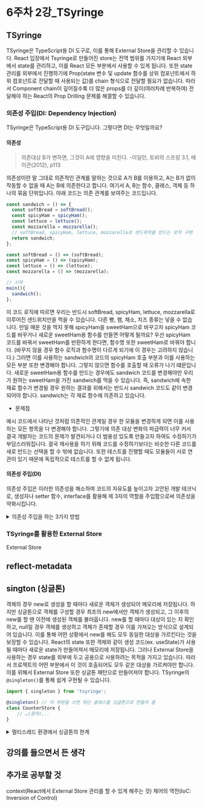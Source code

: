 # 6주차 2강_TSyringe

## TSyringe

TSyringe은 TypeScript용 DI 도구로, 이를 통해 External Store을 관리할 수 있습니다. React 입장에서 Tsyringe로 만들어진 store는 전역 범위를 가지기에 React 외부에서 state를 관리하고, 이를 React 모든 부분에서 사용할 수 있게 됩니다. 또한 state 관리를 외부에서 진행하기에 Prop(state 변수 및 update 함수를 상위 컴포넌트에서 하위 컴포넌트로 전달할 때 사용되는 값)를 chain 형식으로 전달할 필요가 없습니다. 따라서 Component chain이 깊어질수록 더 많은 props를 더 깊이(여러차례 반복하여) 전달해야 하는 React의 Prop Drilling 문제를 해결할 수 있습니다.

### 의존성 주입(DI: Dependency Injection)

TSyringe은 TypeScript용 DI 도구입니다. 그렇다면 DI는 무엇일까요?

#### 의존성

> 의존대상 B가 변하면, 그것이 A에 영향을 미친다. -이일민, 토비의 스프링 3.1, 에이콘(2012), p113

의존성이란 말 그대로 의존적인 관계를 말하는 것으로 A가 B를 이용하고, A는 B가 없이 작동할 수 없을 때 A는 B에 의존한다고 합니다. 여기서 A, B는 함수, 클래스, 객체 등 하나의 묶음 단위입니다. 아래 코드는 의존 관계를 보여주는 코드입니다.

```jsx
const sandwich = () => {
  const softBread = softBread();
  const spicyHam = spicyHam();
  const lettuce = lettuce();
  const mozzarella = mozzarella();
  // softBread, spicyHam, lettuce, mozzarella로 샌드위치를 만드는 로직 구현
  return sandwich;
};

const softBread = () => (softBread);
const spicyHam = () => (spicyHam);
const lettuce = () => (lettuce);
const mozzarella = () => (mozzarella);

// 시작
main(){
  sandwich();
};
```

이 코드 로직에 따르면 우리는 반드시 softBread, spicyHam, lettuce, mozzarella로 이루어진 샌드위치만을 먹을 수 있습니다. 다른 빵, 햄, 채소, 치즈 종류는 넣을 수 없습니다. 만일 매운 것을 먹지 못해 spicyHam을 sweetHam으로 바꾸고자 spicyHam 코드를 바꾸거나 새로운 sweetHam용 함수를 만들면 어떻게 될까요? 우선 spicyHam 코드를 바꿔서 sweetHam를 반환하게 한다면, 함수명 또한 sweetHam로 바꿔야 합니다. (바꾸지 않을 경우 함수 로직과 함수명이 다르게 되기에 이 경우는 고려하지 않습니다.) 그러면 이를 사용하는 sandwich의 코드의 spicyHam 호출 부분과 이를 사용하는 모든 부분 또한 변경해야 합니다. 그렇지 않으면 함수를 호출할 때 오류가 나기 떄문입니다. 새로운 sweetHam용 함수를 만드는 경우에도 sandwich 코드를 변경해야만 우리가 원하는 sweetHam을 가진 sandwich를 먹을 수 있습니다. 즉, sandwich에 속한 재료 함수가 변경될 경우 원하는 결과를 위해서는 반드시 sandwich 코드도 같이 변경되어야 합니다. sandwich는 각 재료 함수에 의존하고 있습니다.

- 문제점

예시 코드에서 나타난 것처럼 의존적인 관계일 경우 한 모듈을 변경하게 되면 이를 사용하는 모든 항목을 다 변경해야 합니다. 그렇기에 의존 대상 변화의 파급력이 너무 커서 결국 개발자는 코드의 문제가 발견되거나 더 범용성 있도록 만들고자 하여도 수정하기가 부담스러워집니다. 결국 재사용을 하기 위해 코드를 수정하기보다는 비슷한 다른 코드를 새로 만드는 선택을 할 수 밖에 없습니다. 또한 테스트를 진행할 때도 모듈들이 서로 연관이 있기 때문에 독립적으로 테스트를 할 수 없게 됩니다.

#### 의존성 주입(DI)

의존성 주입은 이러한 의존성을 해소하여 코드의 자유도를 높이고자 고안된 개발 테크닉로, 생성자나 setter 함수, interface를 활용해 제 3자의 역할을 주입함으로써 의존성을 약화시킵니다.

<details>
<summary>의존성 주입을 하는 3가지 방법</summary>

1. 생성자 주입

```jsx
function Ingredient(bread, ham, vegetable, cheese){
  const this.bread = bread;
  const this.ham = ham;
  const this.vegetable = vegetable;
  const this.cheese = cheese;
};

const sandwich = (ingredient) => {
  // ingredient.bread , ingredient.ham , ingredient.vegetable , ingredient.cheese로 샌드위치를 만드는 로직
  return sandwich;
};

// 시작
main(){
  const ingredient = new Ingredient(softBread, spicyHam, lettuce, mozzarella);
  const ingredient = new Ingredient(softBread, sweetHam, lettuce, mozzarella);

  sandwich(ingredient); // spicyHam sandwich
  sandwich(ingredient); // sweetHam sandwich
};
```

위 코드에서는 Ingredient 생성자를 통해 재료를 받았습니다. 그리고 sandwich 함수는 Ingredient 생성자를 통해 만들어진 객체를 전달받아 이 재료들로 샌드위치를 만듭니다. 그 덕분에 재료가 달라지더라도 new로 생성자를 생성할 때의 input만 다를 뿐 sandwich 함수 내부 로직은 바뀌지 않았습니다. 이처럼 다른 함수에 의존하고 있던 부분을 생성자로 분리하면 의존 관계였던 클라이언트(sandwich 함수)는 더 자유로워질 수 있습니다. 만일 여기에 spread 연산자와 map과 같은 함수까지 더해진다면 재료의 개수가 더 많거나 적더라도 우리는 코드 변화없이 더 다양한 샌드위치를 만들 수 있게 됩니다.

1. Setter 주입

```jsx
const Ingredient = {
  let bread: 'bread',
  let ham: 'ham',
  let vegetable: 'vegetable',
  let chees: 'chees',

  get bread(){return Ingredient.bread};
  set bread(bread){Ingredient.bread = bread};

  get ham(){return Ingredient.ham};
  set ham(ham){Ingredient.ham = ham};

  get vegetable(){return Ingredient.vegetable};
  set vegetable(vegetable){Ingredient.vegetable = vegetable};

  get cheese(){return Ingredient.cheese};
  set cheese(cheese){Ingredient.cheese = cheese};

};

const sandwich = (ingredient) => {
  // ingredient.bread , ingredient.ham , ingredient.vegetable , ingredient.cheese로 샌드위치를 만드는 로직
  return sandwich;
};

// 시작
main(){
  Ingredient.bread = softBread;
  Ingredient.ham = spicyHam;
  Ingredient.vegetable = lettuce;
  Ingredient.cheese = mozzarella;

  sandwich(ingredient); // spicyHam sandwich

  Ingredient.ham = sweetHam;
  sandwich(ingredient); // sweetHam sandwich
};
```

ES6 최신 자바스크립트부터는 Getter와 Setter를 간단하게 정의할 수 있는 문법이 별도로 추가되었습니다. getter와 setter는 데이터에 직접적으로 접근하지 못하게 하여 보안을 높여주는 방법입니다. 이 방법 또한 생성자 주입과 동일하게 다른 재료를 넣고 싶으면 setter로 재료만 변경하면 다른 코드를 수정할 필요는 없습니다.

1. Interface 주입

```java
interface Animal { public abstract void cry(); }

class Cat implements Animal {
  public void cry() {
    System.out.println("냐옹냐옹!");
  }
}

class Dog implements Animal {
  public void cry() {
    System.out.println("멍멍!");
  }
}
```

인터페이스는 변수나 함수, 클래스 등이 만족해야 하는 최소한의 규격을 정하게 해주는 도구입니다. JAVA에서는 이를 통해 최소한의 내용만 추상적으로 적어두고, 상세 내용은 각 클래스에서 사용하게 함으로써 의존 관계를 약화시킵니다. 코드를 보면 Animal에서 cry를 구현하기 때문에 Cat과 Dog는 서로의 울음소리가 달라져도 전혀 영향을 받지 않습니다. 또한 interface가 있기 때문에 새로운 동물이 나오더라도 다른 코드에 영향을 주지 않고 cry를 사용할 수 있습니다.
</details>

### TSyringe를 활용한 External Store

External Store

## reflect-metadata

## sington (싱글톤)

객체의 경우 new로 생성을 할 때마다 새로운 객체가 생성되어 메모리에 저장됩니다. 하지만 싱글톤으로 객체를 구성할 경우 최초의 new에서만 객체가 생성되고, 그 이후의 new를 할 땐 이전에 생성된 객체를 불러옵니다. new를 할 때마다 대상이 있는 지 확인하고, null일 경우 객체를 생성하고 객체가 존재할 경우 이를 가져오는 방식으로 설계되어 있습니다. 이를 통해 어떤 상황에서 new를 해도 모두 동일한 대상을 가르킨다는 것을 보장할 수 있습니다. React의 state 또한 객체와 같이 생성 코드(ex. useState)가 사용될 때마다 새로운 state가 만들어져서 메모리에 저장됩니다. 그러나 External Store을 사용하는 경우 state를 외부에 두고 공용으로 사용하려는 목적을 가지고 있습니다. 따라서 프로젝트의 어떤 부분에서 이 것이 호출되어도 모두 같은 대상을 가르켜야만 합니다. 이를 위해서 External Store 또한 싱글톤 패턴으로 만들어져야 합니다. TSyringe의 `@singleton()`를 통해 쉽게 구현될 수 있습니다.

```jsx
import { singleton } from 'tsyringe';

@singleton() // 이 부분을 쓰면 하단 클래스를 싱글톤으로 만들어 줌
class CounterStore {
	// …(중략)...
}
```

<details>
<summary>멀티스레드 환경에서 싱글톤의 한계</summary>

멀티스레드 환경에서는 여러 new가 거의 동시에 호출될 수 있습니다. 이 경우 한 번에 대상이 있는 지 확인하게 되면서 모두 null이라고 인식하여 객체를 생성하게 되는 경우도 발생합니다. 따라서 멀티스레드 환경에서는 싱글톤이 무조건 같은 객체를 반환하리라는 보장을 하기 어렵습니다.
</details>

## 강의를 들으면서 든 생각

## 추가로 공부할 것

context(React에서 External Store 관리를 할 수 있게 해주는 것)
제어의 역전(IoC: Inversion of Control)
